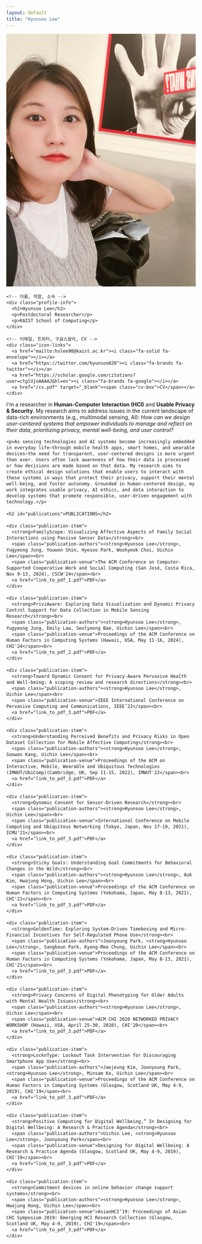 ```yaml
---
layout: default
title: "Hyunsoo Lee"
---
```


<div class="page-wrapper">

  <!-- 왼쪽: 사진 + 아이콘 -->
  <div class="sidebar">
    <img src="assets/img/profile.JPG" alt="Profile Image" class="profile-img">
    
    <!-- 이름, 직함, 소속 -->
    <div class="profile-info">
      <h2>Hyunsoo Lee</h2>
      <p>Postdoctoral Researcher</p>
      <p>KAIST School of Computing</p>
    </div>

    <!-- 이메일, 트위터, 구글스칼라, CV -->
    <div class="icon-links">
      <a href="mailto:hslee90@kaist.ac.kr"><i class="fa-solid fa-envelope"></i></a>
      <a href="https://twitter.com/hyunsoo820"><i class="fa-brands fa-twitter"></i></a>
      <a href="https://scholar.google.com/citations?user=ctglUjoAAAAJ&hl=en"><i class="fa-brands fa-google"></i></a>
      <a href="/cv.pdf" target="_blank"><span class="cv-box">CV</span></a>
    </div>
  </div> <!-- .sidebar 닫기 -->

  <!-- 오른쪽: 텍스트 내용 -->
  <div class="main-content">
    <p>I'm a researcher in <strong>Human-Computer Interaction (HCI)</strong> and <strong>Usable Privacy & Security</strong>. My research aims to address issues in the current landscape of data-rich environments (e.g., multimodal sensing, AI): <i>How can we design user-centered systems that empower individuals to manage and reflect on their data, prioritizing privacy, mental well-being, and user control?</i></p>

    <p>As sensing technologies and AI systems become increasingly embedded in everyday life—through mobile health apps, smart homes, and wearable devices—the need for transparent, user-centered designs is more urgent than ever. Users often lack awareness of how their data is processed or how decisions are made based on that data. My research aims to create ethical design solutions that enable users to interact with these systems in ways that protect their privacy, support their mental well-being, and foster autonomy. Grounded in human-centered design, my work integrates usable privacy, AI ethics, and data interaction to develop systems that promote responsible, user-driven engagement with technology.</p>

    <h2 id="publications">PUBLICATIONS</h2>

    <div class="publication-item">
      <strong>FamilyScope: Visualizing Affective Aspects of Family Social Interactions using Passive Sensor Data</strong><br>
      <span class="publication-authors"><strong>Hyunsoo Lee</strong>, Yugyeong Jung, Youwon Shin, Hyesoo Park, Woohyeok Choi, Uichin Lee</span><br>
      <span class="publication-venue">The ACM Conference on Computer-Supported Cooperative Work and Social Computing (San José, Costa Rica, Nov 9-13, 2024), CSCW'24</span><br>
      <a href="link_to_pdf_1.pdf">PDF</a>
    </div>

    <div class="publication-item">
      <strong>PriviAware: Exploring Data Visualization and Dynamic Privacy Control Support for Data Collection in Mobile Sensing Research</strong><br>
      <span class="publication-authors"><strong>Hyunsoo Lee</strong>, Yugyeong Jung, Emily Law, Seolyeong Bae, Uichin Lee</span><br>
      <span class="publication-venue">Proceedings of the ACM Conference on Human Factors in Computing Systems (Hawaii, USA, May 11-16, 2024), CHI'24</span><br>
      <a href="link_to_pdf_2.pdf">PDF</a>
    </div>

    <div class="publication-item">
      <strong>Toward Dynamic Consent for Privacy-Aware Pervasive Health and Well-being: A scoping review and research directions</strong><br>
      <span class="publication-authors"><strong>Hyunsoo Lee</strong>, Uichin Lee</span><br>
      <span class="publication-venue">IEEE International Conference on Pervasive Computing and Communications, IEEE’22</span><br>
      <a href="link_to_pdf_3.pdf">PDF</a>
    </div>

    <div class="publication-item">
      <strong>Understanding Perceived Benefits and Privacy Risks in Open Dataset Collection for Mobile Affective Computing</strong><br>
      <span class="publication-authors"><strong>Hyunsoo Lee</strong>, Soowon Kang, Uichin Lee</span><br>
      <span class="publication-venue">Proceedings of the ACM on Interactive, Mobile, Wearable and Ubiquitous Technologies (IMWUT/UbiComp)(Cambridge, UK, Sep 11-15, 2022), IMWUT'22</span><br>
      <a href="link_to_pdf_3.pdf">PDF</a>
    </div>

    <div class="publication-item">
      <strong>Dynamic Consent for Sensor-Driven Research</strong><br>
      <span class="publication-authors"><strong>Hyunsoo Lee</strong>, Uichin Lee</span><br>
      <span class="publication-venue">International Conference on Mobile Computing and Ubiquitous Networking (Tokyo, Japan, Nov 17-19, 2021), ICMU'21</span><br>
      <a href="link_to_pdf_3.pdf">PDF</a>
    </div>

    <div class="publication-item">
      <strong>Sticky Goals: Understanding Goal Commitments for Behavioral Changes in the Wild</strong><br>
      <span class="publication-authors"><strong>Hyunsoo Lee</strong>, Auk Kim, Hwajung Hong, Uichin Lee</span><br>
      <span class="publication-venue">Proceedings of the ACM Conference on Human Factors in Computing Systems (Yokohama, Japan, May 8-13, 2021), CHI'21</span><br>
      <a href="link_to_pdf_3.pdf">PDF</a>
    </div>

    <div class="publication-item">
      <strong>GoldenTime: Exploring System-Driven Timeboxing and Micro-Financial Incentives for Self-Regulated Phone Use</strong><br>
      <span class="publication-authors">Joonyoung Park, <strong>Hyunsoo Lee</strong>, Sangkeun Park, Kyong-Mee Chung, Uichin Lee</span><br>
      <span class="publication-venue">Proceedings of the ACM Conference on Human Factors in Computing Systems (Yokohama, Japan, May 8-13, 2021), CHI'21</span><br>
      <a href="link_to_pdf_3.pdf">PDF</a>
    </div>

    <div class="publication-item">
      <strong>Privacy Concerns of Digital Phenotyping for Older Adults with Mental Health Issues</strong><br>
      <span class="publication-authors"><strong>Hyunsoo Lee</strong>, Uichin Lee</span><br>
      <span class="publication-venue">ACM CHI 2020 NETWORKED PRIVACY WORKSHOP (Hawaii, USA, April 25-30, 2020), CHI'20</span><br>
      <a href="link_to_pdf_3.pdf">PDF</a>
    </div>

    <div class="publication-item">
      <strong>LocknType: Lockout Task Intervention for Discouraging Smartphone App Use</strong><br>
      <span class="publication-authors">Jaejeung Kim, Joonyoung Park, <strong>Hyunsoo Lee</strong>, Minsam Ko, Uichin Lee</span><br>
      <span class="publication-venue">Proceedings of the ACM Conference on Human Factors in Computing Systems (Glasgow, Scotland UK, May 4-9, 2019), CHI'19</span><br>
      <a href="link_to_pdf_3.pdf">PDF</a>
    </div>

    <div class="publication-item">
      <strong>Positive Computing for Digital Wellbeing,” In Designing for Digital Wellbeing: A Research & Practice Agenda</strong><br>
      <span class="publication-authors">Uichin Lee, <strong>Hyunsoo Lee</strong>, Joonyoung Park</span><br>
      <span class="publication-venue">Designing for Digital Wellbeing: A Research & Practice Agenda (Glasgow, Scotland UK, May 4-9, 2019), CHI'19</span><br>
      <a href="link_to_pdf_3.pdf">PDF</a>
    </div>

    <div class="publication-item">
      <strong>Commitment devices in online behavior change support systems</strong><br>
      <span class="publication-authors"><strong>Hyunsoo Lee</strong>, Hwajung Hong, Uichin Lee</span><br>
      <span class="publication-venue">AsianHCI’19: Proceedings of Asian CHI Symposium 2019: Emerging HCI Research Collection (Glasgow, Scotland UK, May 4-9, 2019), CHI'19</span><br>
      <a href="link_to_pdf_3.pdf">PDF</a>
    </div>

  </div> <!-- .main-content 닫기 -->

</div> <!-- .page-wrapper 닫기 -->
